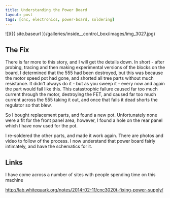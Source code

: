 ```yaml
---
title: Understanding the Power Board
layout: post
tags: [cnc, electronics, power-board, soldering]
---
```

![]({{ site.baseurl }}/galleries/inside__control_box/images/img_3027.jpg)

## The Fix

There is far more to this story, and I will get the details down. In short - after probing, tracing and then making experimental versions of the blocks on the board, I determined that the 555 had been destroyed, but this was because the motor speed pot had gone, and shorted all tree parts without much resistance. It didn't always do it - but as you sweep it - every now and again the part would fail like this. This catastrophic failure caused far too much current through the motor, destroying the FET, and caused far too much current across the 555 taking it out, and once that fails it dead shorts the regulator so that blew.

So I bought replacement parts, and found a new pot. Unfortunately none were a fit for the front panel area, however, I found a hole on the rear panel which I have now used for the pot.

I re-soldered the other parts, and made it work again. There are photos and video to follow of the process. I now understand that power board fairly intimately, and have the schematics for it.

## Links

I have come across a number of sites with people spending time on this machine

<http://lab.whitequark.org/notes/2014-02-11/cnc3020t-fixing-power-supply/>
